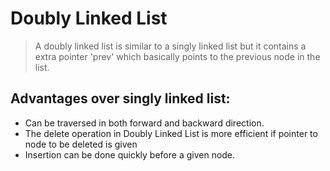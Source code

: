 # Doubly Linked List

> A doubly linked list is similar to a singly linked list but it contains a extra pointer 'prev' which basically points to the previous node in the list.

## Advantages over singly linked list:
+ Can be traversed in both forward and backward direction.
+ The delete operation in Doubly Linked List is more efficient if pointer to node to be deleted is given
+ Insertion can be done quickly before a given node.